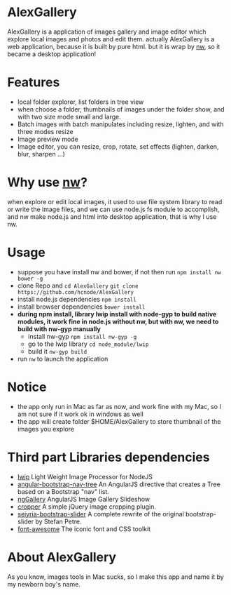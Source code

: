 # AlexGallery
AlexGallery is a application of images gallery and image editor which explore local images and photos and edit them.
actually AlexGallery is a web application, because it is built by pure html.
but it is wrap by [nw](https://github.com/nwjs/nw.js), so it became a desktop application!

# Features
 - local folder explorer, list folders in tree view
 - when choose a folder, thumbnails of images under the folder show, and with two size mode small and large.
 - Batch images with batch manipulates including resize, lighten, and with three modes resize
 - Image preview mode
 - Image editor, you can resize, crop, rotate, set effects (lighten, darken, blur, sharpen ...)

# Why use [nw](https://github.com/nwjs/nw.js)?
when explore or edit local images, it used to use file system library to read or write the image files,
and we can use node.js fs module to accomplish, and nw make node.js and html into desktop application, that is why I use nw.

# Usage
 
 - suppose you have install nw and bower, if not then run `npm install nw bower -g`
 - clone Repo and `cd AlexGallery`
`git clone https://github.com/hcnode/AlexGallery`
 - install node.js dependencies
`npm install`
 - install browser dependencies
`bower install`
 - **during npm install, library lwip install with node-gyp to build native modules, it work fine in node.js without nw, but with nw, we need to build with nw-gyp manually**
	 - install nw-gyp `npm install nw-gyp -g`
	 - go to the lwip library `cd node_module/lwip`
	 - build it `nw-gyp build`
 - run `nw` to launch the application

# Notice
 - the app only run in Mac as far as now, and work fine with my Mac, so I am not sure if it work ok in windows as well
 - the app will create folder $HOME/AlexGallery to store thumbnail of the images you explore

# Third part Libraries dependencies
 - [lwip](https://github.com/EyalAr/lwip) Light Weight Image Processor for NodeJS
 - [angular-bootstrap-nav-tree](https://github.com/nickperkinslondon/angular-bootstrap-nav-tree) An AngularJS directive that creates a Tree based on a Bootstrap "nav" list.
 - [ngGallery](https://github.com/jkuri/ngGallery) AngularJS Image Gallery Slideshow
 - [cropper](https://github.com/fengyuanchen/cropper) A simple jQuery image cropping plugin.
 - [seiyria-bootstrap-slider](https://github.com/seiyria/bootstrap-slider) A complete rewrite of the original bootstrap-slider by Stefan Petre.
 - [font-awesome](https://github.com/FortAwesome/Font-Awesome) The iconic font and CSS toolkit

# About AlexGallery
 As you know, images tools in Mac sucks, so I make this app and name it by my newborn boy's name.


